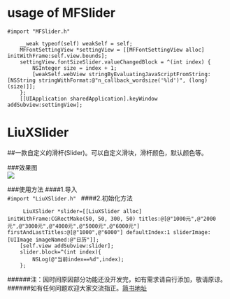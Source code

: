 # usage of MFSlider <br>
```#import "MFSlider.h" ```
```
    __weak typeof(self) weakSelf = self;
    MFFontSettingView *settingView = [[MFFontSettingView alloc] initWithFrame:self.view.bounds];
    settingView.fontSizeSlider.valueChangedBlock = ^(int index) {
        NSInteger size = index + 1;
        [weakSelf.webView stringByEvaluatingJavaScriptFromString:[NSString stringWithFormat:@"n_callback_wordsize('%ld')", (long)(size)]];
    };
    [[UIApplication sharedApplication].keyWindow addSubview:settingView];
```




# LiuXSlider
##一款自定义的滑杆(Slider)。可以自定义滑块，滑杆颜色，默认颜色等。<br>

###效果图<br>
![](http://i4.tietuku.cn/06bd67cb2b5e8c2b.gif)  

###使用方法
####1.导入<br>
```#import "LiuXSlider.h" ```
####2.初始化方法<br>
```
     LiuXSlider *slider=[[LiuXSlider alloc] initWithFrame:CGRectMake(50, 50, 300, 50) titles:@[@"1000元",@"2000元",@"3000元",@"4000元",@"5000元",@"6000元"] firstAndLastTitles:@[@"1000",@"6000"] defaultIndex:1 sliderImage:[UIImage imageNamed:@"日历"]];
    [self.view addSubview:slider];
    slider.block=^(int index){
        NSLog(@"当前index==%d",index);
    };

```

######注：因时间原因部分功能还没开发完，如有需求请自行添加，敬请原谅。
######如有任何问题欢迎大家交流指正。[简书地址](http://www.jianshu.com/p/8a36c7c9a025)
